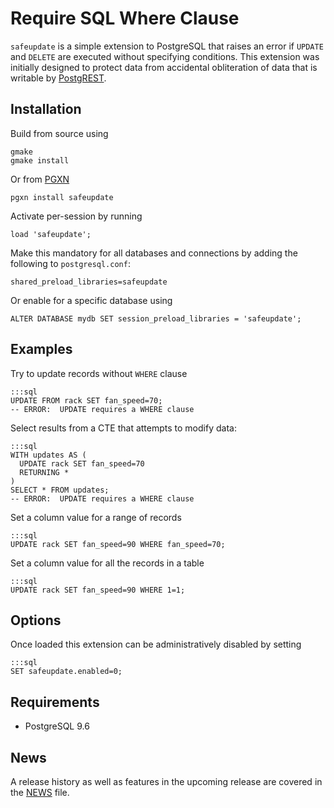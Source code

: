 Require SQL Where Clause
========================

`safeupdate` is a simple extension to PostgreSQL that raises an error if
`UPDATE` and `DELETE` are executed without specifying conditions.  This
extension was initially designed to protect data from accidental obliteration of
data that is writable by [PostgREST].

Installation
------------

Build from source using

    gmake
    gmake install

Or from [PGXN]

    pgxn install safeupdate

Activate per-session by running

    load 'safeupdate';

Make this mandatory for all databases and connections by adding the following to
`postgresql.conf`:

    shared_preload_libraries=safeupdate

Or enable for a specific database using

    ALTER DATABASE mydb SET session_preload_libraries = 'safeupdate';

Examples
--------

Try to update records without `WHERE` clause

    :::sql
    UPDATE FROM rack SET fan_speed=70;
    -- ERROR:  UPDATE requires a WHERE clause

Select results from a CTE that attempts to modify data:

    :::sql
    WITH updates AS (
      UPDATE rack SET fan_speed=70
      RETURNING *
    )
    SELECT * FROM updates;
    -- ERROR:  UPDATE requires a WHERE clause

Set a column value for a range of records

    :::sql
    UPDATE rack SET fan_speed=90 WHERE fan_speed=70;

Set a column value for all the records in a table

    :::sql
    UPDATE rack SET fan_speed=90 WHERE 1=1;

Options
-------

Once loaded this extension can be administratively disabled by setting

    :::sql
    SET safeupdate.enabled=0;


Requirements
------------

* PostgreSQL 9.6

News
----

A release history as well as features in the upcoming release are covered in the
[NEWS] file.

[NEWS]:  https://raw.githubusercontent.com/eradman/pg-safeupdate/master/NEWS
[PostgREST]: http://postgrest.com
[PGXN]: http://pgxn.org
